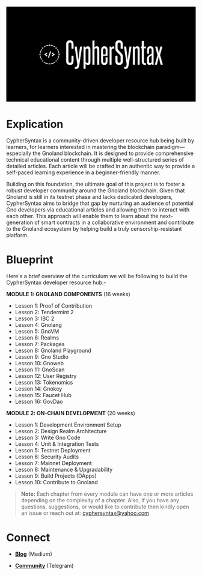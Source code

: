 ![Alt Image](https://github.com/Danish-Mahboob/CypherSyntax/blob/59c7984cfa85a5f215d67bdd50527b515f7880ed/Banner.jpg)
# Explication
CypherSyntax is a community-driven developer resource hub being built by learners, for learners interested in mastering the blockchain paradigm—especially the Gnoland blockchain. It is designed to provide comprehensive technical educational content through multiple well-structured series of detailed articles. Each article will be crafted in an authentic way to provide a self-paced learning experience in a beginner-friendly manner.

Building on this foundation, the ultimate goal of this project is to foster a robust developer community around the Gnoland blockchain. Given that Gnoland is still in its testnet phase and lacks dedicated developers, CypherSyntax aims to bridge that gap by nurturing an audience of potential Gno developers via educational articles and allowing them to interact with each other. This approach will enable them to learn about the next-generation of smart contracts in a collaborative environment and contribute to the Gnoland ecosystem by helping build a truly censorship-resistant platform.



# Blueprint
Here's a brief overview of the curriculum we will be following to build the CypherSyntax developer resource hub:-

__MODULE 1: GNOLAND COMPONENTS__    (16 weeks)
+ Lesson 1: Proof of Contribution
+ Lesson 2: Tendermint 2
+ Lesson 3: IBC 2
+ Lesson 4: Gnolang
+ Lesson 5: GnoVM
+ Lesson 6: Realms 
+ Lesson 7: Packages
+ Lesson 8: Gnoland Playground
+ Lesson 9: Gno Studio
+ Lesson 10: Gnoweb
+ Lesson 11: GnoScan
+ Lesson 12: User Registry
+ Lesson 13: Tokenomics
+ Lesson 14: Gnokey
+ Lesson 15: Faucet Hub
+ Lesson 16: GovDao

__MODULE 2: ON-CHAIN DEVELOPMENT__    (20 weeks)

+ Lesson 1: Development Environment Setup
+ Lesson 2: Design Realm Architecture
+ Lesson 3: Write Gno Code
+ Lesson 4: Unit & Integration Tests
+ Lesson 5: Testnet Deployment
+ Lesson 6: Security Audits
+ Lesson 7: Mainnet Deployment
+ Lesson 8: Maintenance & Upgradability
+ Lesson 9: Build Projects (DApps)
+ Lesson 10: Contribute to Gnoland

>__Note:__ Each chapter from every module can have one or more articles depending on the complexity of a chapter. Also, if you have any questions, suggestions, or would like to contribute then kindly open an issue or reach out at: cyphersyntax@yahoo.com


# Connect
+ __[Blog](https://medium.com/@cyphersyntax)__ (Medium)

+ __[Community](https://t.me/cyphersyntax)__ (Telegram)

